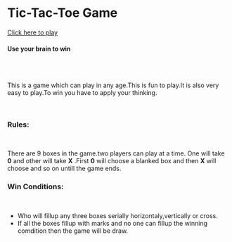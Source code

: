 # Tic-Tac-Toe Game
<a href="https://shoumyo.github.io/Tic-Tac-Toe-Game/">Click here to play</a>
<br>
<h4>Use your brain to win</h4>
<br>
<br>
<p>This is a game which can play in any age.This is fun to play.It is also very easy to play.To win you have to apply your thinking.</p>
<br>
<h3>Rules:</h3>
<br>
<p>
  There are 9 boxes in the game.two players can play at a time. One will take <b>0</b> and other will take <b>X</b> .First <b>0</b> will choose a blanked box and then <b>X</b> will choose and so on untill the game ends.
  <br>
  <h3>Win Conditions:</h3>
  <br>
  <p>
    <ul>
      <li>Who will fillup any three boxes serially horizontaly,vertically or cross.</li>
      <li>If all the boxes fillup with marks and no one can fillup the winning comdition then the game will be draw.</li>
    </ul>
  </p>
</p>
